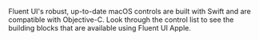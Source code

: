 Fluent UI's robust, up-to-date macOS controls are built with Swift and are compatible with Objective-C. Look through the control list to see the building blocks that are available using Fluent UI Apple.
